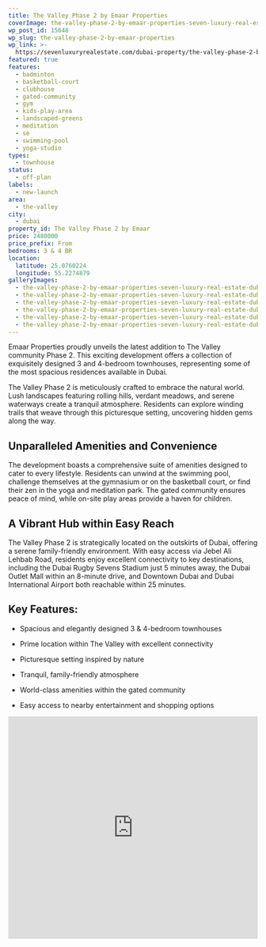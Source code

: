 ```yaml
---
title: The Valley Phase 2 by Emaar Properties
coverImage: the-valley-phase-2-by-emaar-properties-seven-luxury-real-estate-dubai-2.webp
wp_post_id: 15648
wp_slug: the-valley-phase-2-by-emaar-properties
wp_link: >-
  https://sevenluxuryrealestate.com/dubai-property/the-valley-phase-2-by-emaar-properties/
featured: true
features:
  - badminton
  - basketball-court
  - clubhouse
  - gated-community
  - gym
  - kids-play-area
  - landscaped-greens
  - meditation
  - se
  - swimming-pool
  - yoga-studio
types:
  - townhouse
status:
  - off-plan
labels:
  - new-launch
area:
  - the-valley
city:
  - dubai
property_id: The Valley Phase 2 by Emaar
price: 2480000
price_prefix: From
bedrooms: 3 & 4 BR
location:
  latitude: 25.0760224
  longitude: 55.2274879
galleryImages:
  - the-valley-phase-2-by-emaar-properties-seven-luxury-real-estate-dubai-4.webp
  - the-valley-phase-2-by-emaar-properties-seven-luxury-real-estate-dubai-3.webp
  - the-valley-phase-2-by-emaar-properties-seven-luxury-real-estate-dubai-2.webp
  - the-valley-phase-2-by-emaar-properties-seven-luxury-real-estate-dubai.webp
  - the-valley-phase-2-by-emaar-properties-seven-luxury-real-estate-dubai-6.webp
  - the-valley-phase-2-by-emaar-properties-seven-luxury-real-estate-dubai-5.webp
---
```


Emaar Properties proudly unveils the latest addition to The Valley community Phase 2. This exciting development offers a collection of exquisitely designed 3 and 4-bedroom townhouses, representing some of the most spacious residences available in Dubai.

The Valley Phase 2 is meticulously crafted to embrace the natural world. Lush landscapes featuring rolling hills, verdant meadows, and serene waterways create a tranquil atmosphere. Residents can explore winding trails that weave through this picturesque setting, uncovering hidden gems along the way.

## **Unparalleled Amenities and Convenience**

The development boasts a comprehensive suite of amenities designed to cater to every lifestyle. Residents can unwind at the swimming pool, challenge themselves at the gymnasium or on the basketball court, or find their zen in the yoga and meditation park. The gated community ensures peace of mind, while on-site play areas provide a haven for children.

## **A Vibrant Hub within Easy Reach**

The Valley Phase 2 is strategically located on the outskirts of Dubai, offering a serene family-friendly environment. With easy access via Jebel Ali Lehbab Road, residents enjoy excellent connectivity to key destinations, including the Dubai Rugby Sevens Stadium just 5 minutes away, the Dubai Outlet Mall within an 8-minute drive, and Downtown Dubai and Dubai International Airport both reachable within 25 minutes.

## **Key Features:**

- Spacious and elegantly designed 3 & 4-bedroom townhouses

- Prime location within The Valley with excellent connectivity

- Picturesque setting inspired by nature

- Tranquil, family-friendly atmosphere

- World-class amenities within the gated community

- Easy access to nearby entertainment and shopping options

<iframe src="https://www.google.com/maps/embed?pb=!1m18!1m12!1m3!1d163515.26122435209!2d55.23189761637546!3d25.09471993878094!2m3!1f0!2f0!3f0!3m2!1i1024!2i768!4f13.1!3m3!1m2!1s0x3e5f7d457a7686ff%3A0x1ead5fca4291a77f!2sThe%20Valley%20Phase%202%20by%20Emaar!5e0!3m2!1sen!2sae!4v1719823173662!5m2!1sen!2sae" width="100%" height="450" style="border:0;" allowfullscreen loading="lazy" referrerpolicy="no-referrer-when-downgrade"></iframe>

